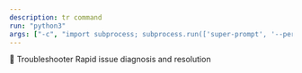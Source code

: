 ```yaml
---
description: tr command
run: "python3"
args: ["-c", "import subprocess; subprocess.run(['super-prompt', '--persona-tr'] + __import__('sys').argv[1:], input='${input}', text=True, check=False)"]
---
```


🔧 Troubleshooter
Rapid issue diagnosis and resolution
